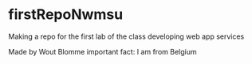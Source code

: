 # firstRepoNwmsu
Making a repo for the first lab of the class developing web app services

Made by Wout Blomme
important fact: I am from Belgium
